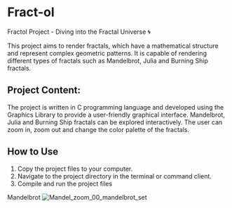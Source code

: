 # Fract-ol

Fractol Project - Diving into the Fractal Universe 🌀

This project aims to render fractals, which have a mathematical structure and represent complex geometric patterns. It is capable of rendering different types of fractals such as Mandelbrot, Julia and Burning Ship fractals.


## Project Content:

The project is written in C programming language and developed using the Graphics Library to provide a user-friendly graphical interface.
Mandelbrot, Julia and Burning Ship fractals can be explored interactively.
The user can zoom in, zoom out and change the color palette of the fractals.




## How to Use

1. Copy the project files to your computer.
2. Navigate to the project directory in the terminal or command client.
3. Compile and run the project files


Mandelbrot
![Mandel_zoom_00_mandelbrot_set](https://github.com/astrolil0/Fract-ol/assets/113148482/a3764a39-3854-40a8-b308-c2be7bc96dae)
